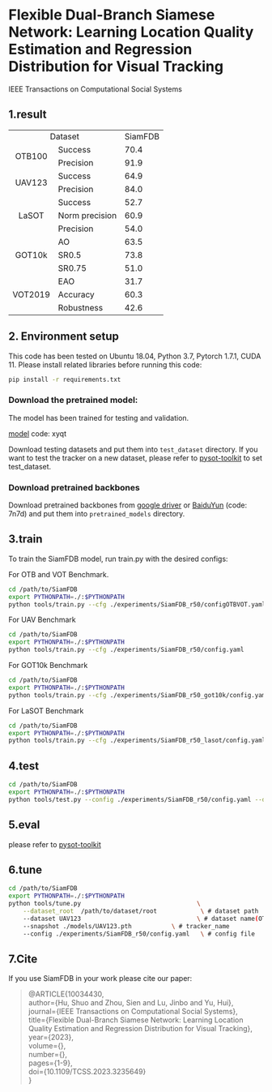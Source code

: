 # Flexible Dual-Branch Siamese Network: Learning Location Quality Estimation and Regression Distribution for Visual Tracking
IEEE Transactions on Computational Social Systems

## 1.result
<table>
    <tr>
        <td colspan="2" align=center> Dataset</td>
        <td align=center>SiamFDB</td>
    </tr>
    <tr>
        <td rowspan="2" align=center>OTB100</td>
        <td>Success</td>
        <td>70.4</td>
    </tr>
    <tr>
        <td>Precision</td>
        <td>91.9</td>
    </tr>
    <tr>
        <td rowspan="2" align=center>UAV123</td>
        <td>Success</td>
        <td>64.9</td>
    </tr>
    <tr>
        <td>Precision</td>
        <td>84.0</td>
    </tr>
    <tr>
        <td rowspan="3" align=center>LaSOT</td>
        <td>Success</td>
        <td>52.7</td>
    </tr>
    <tr>
        <td>Norm precision</td>
        <td>60.9</td>
    </tr>
    <tr>
        <td>Precision</td>
        <td>54.0</td>
    </tr>
    <tr>
        <td rowspan="3" align=center>GOT10k</td>
        <td>AO</td>
        <td>63.5</td>
    </tr>
    <tr>
        <td>SR0.5</td>
        <td>73.8</td>
    </tr>
    <tr>
        <td>SR0.75</td>
        <td>51.0</td>
    </tr>
        <tr>
        <td rowspan="3" align=center>VOT2019</td>
        <td>EAO</td>
        <td>31.7</td>
    </tr>
    <tr>
        <td>Accuracy</td>
        <td>60.3</td>
    </tr>
    <tr>
        <td>Robustness</td>
        <td>42.6</td>
    </tr>
</table>

## 2. Environment setup
This code has been tested on Ubuntu 18.04, Python 3.7, Pytorch 1.7.1, CUDA 11.
Please install related libraries before running this code: 
```bash
pip install -r requirements.txt
```

### Download the pretrained model:  
The model has been trained for testing and validation.

[model](https://pan.baidu.com/s/1aVYFDC-11eD-RDK85BSMSQ) code: xyqt

Download testing datasets and put them into `test_dataset` directory. If you want to test the tracker on a new dataset, please refer to [pysot-toolkit](https://github.com/Giveupfree/SOTDrawRect) to set test_dataset.


### Download pretrained backbones
Download pretrained backbones from [google driver](https://drive.google.com/drive/folders/1DuXVWVYIeynAcvt9uxtkuleV6bs6e3T9) or [BaiduYun](https://pan.baidu.com/s/1IfZoxZNynPdY2UJ_--ZG2w) (code: 7n7d) and put them into `pretrained_models` directory.


## 3.train
To train the SiamFDB model, run train.py with the desired configs:

For OTB and VOT Benchmark.
```bash
cd /path/to/SiamFDB
export PYTHONPATH=./:$PYTHONPATH
python tools/train.py --cfg ./experiments/SiamFDB_r50/configOTBVOT.yaml
```
For UAV Benchmark
```bash
cd /path/to/SiamFDB
export PYTHONPATH=./:$PYTHONPATH
python tools/train.py --cfg ./experiments/SiamFDB_r50/config.yaml
```
For GOT10k Benchmark
```bash
cd /path/to/SiamFDB
export PYTHONPATH=./:$PYTHONPATH
python tools/train.py --cfg ./experiments/SiamFDB_r50_got10k/config.yaml
```
For LaSOT Benchmark
```bash
cd /path/to/SiamFDB
export PYTHONPATH=./:$PYTHONPATH
python tools/train.py --cfg ./experiments/SiamFDB_r50_lasot/config.yaml
```

## 4.test
```bash
cd /path/to/SiamFDB
export PYTHONPATH=./:$PYTHONPATH
python tools/test.py --config ./experiments/SiamFDB_r50/config.yaml --dataset UAV123 --snapshot ./models/UAV123.pth
```

## 5.eval
please refer to [pysot-toolkit](https://github.com/Giveupfree/SOTDrawRect)

## 6.tune
```bash
cd /path/to/SiamFDB
export PYTHONPATH=./:$PYTHONPATH
python tools/tune.py                                \
	--dataset_root  /path/to/dataset/root            \ # dataset path
	--dataset UAV123                                \ # dataset name(OTB100, GOT10k, LaSOT, UAV123, VOT2016, VOT2018, VOT2019)
	--snapshot ./models/UAV123.pth           \ # tracker_name
	--config ./experiments/SiamFDB_r50/config.yaml   \ # config file
```

## 7.Cite
If you use SiamFDB in your work please cite our paper:
> @ARTICLE{10034430,  
  author={Hu, Shuo and Zhou, Sien and Lu, Jinbo and Yu, Hui},  
  journal={IEEE Transactions on Computational Social Systems},  
  title={Flexible Dual-Branch Siamese Network: Learning Location Quality Estimation and Regression Distribution for Visual Tracking},  
  year={2023},  
  volume={},  
  number={},  
  pages={1-9},  
  doi={10.1109/TCSS.2023.3235649}  
}
